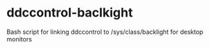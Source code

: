 # ddccontrol-baclkight
Bash script for linking ddccontrol to /sys/class/backlight for desktop monitors
